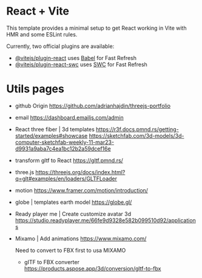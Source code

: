 # React + Vite

This template provides a minimal setup to get React working in Vite with HMR and some ESLint rules.

Currently, two official plugins are available:

- [@vitejs/plugin-react](https://github.com/vitejs/vite-plugin-react/blob/main/packages/plugin-react/README.md) uses [Babel](https://babeljs.io/) for Fast Refresh
- [@vitejs/plugin-react-swc](https://github.com/vitejs/vite-plugin-react-swc) uses [SWC](https://swc.rs/) for Fast Refresh

# Utils pages
- github Origin
https://github.com/adrianhajdin/threejs-portfolio

- email
https://dashboard.emailjs.com/admin

- React three fiber | 3d templates
https://r3f.docs.pmnd.rs/getting-started/examples#showcase
https://sketchfab.com/3d-models/3d-computer-sketchfab-weekly-11-mar23-d9931a9aba7c4ea1bc12b2a59dcef16e

- transform gltf to React 
https://gltf.pmnd.rs/

- three.js
https://threejs.org/docs/index.html?q=glt#examples/en/loaders/GLTFLoader

- motion
https://www.framer.com/motion/introduction/

- globe | templates earth model
https://globe.gl/

- Ready player me | Create customize avatar 3d
https://studio.readyplayer.me/66fe9d9328e582b099510d92/applications

- Mixamo | Add animations
https://www.mixamo.com/

  Need to convert to FBX first to usa MIXAMO

  - gITF to FBX converter
  https://products.aspose.app/3d/conversion/gltf-to-fbx
